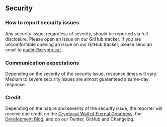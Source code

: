 ## Security

### How to report security issues
Any security issue, regardless of severity, should be reported via full disclosure. Please open an issue on our GitHub tracker. If you are uncomfortable opening an issue on our GitHub tracker, please send an email to nadim@crypto.cat.
 
### Communication expectations
Depending on the severity of the security issue, response times will vary. Medium to severe security issues are almost guaranteed a same-day response.
 
### Credit
Depending on the nature and severity of the security issue, the reporter will receive due credit on the [Cryptocat Wall of Eternal Greatness](https://crypto.cat/bughunt/), the [Development Blog](https://blog.crypto.cat), and on our Twitter, GitHub and Changelog.